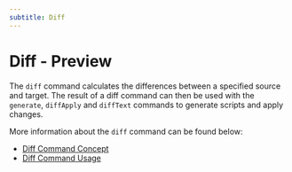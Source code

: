 ```yaml
---
subtitle: Diff
---
```


# Diff - Preview

The `diff` command calculates the differences between a specified source and target.
The result of a diff command can then be used with the `generate`, `diffApply` and `diffText` commands to generate scripts and apply changes.

More information about the `diff` command can be found below:
- [Diff Command Concept](<Concepts/Diff concept>)
- [Diff Command Usage](<Usage/Command-line/Command-line - diff>)
